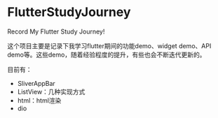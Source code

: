 # FlutterStudyJourney

Record My Flutter Study Journey!

这个项目主要是记录下我学习flutter期间的功能demo、widget demo、API demo等。这些demo，随着经验程度的提升，有些也会不断迭代更新的。

目前有：
- SliverAppBar
- ListView：几种实现方式
- html：html渲染
- dio
